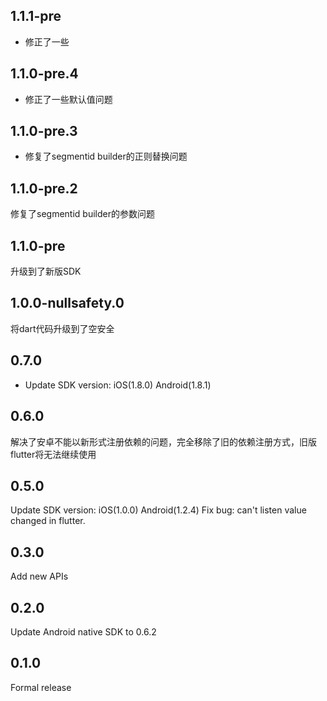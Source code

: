 
## 1.1.1-pre

* 修正了一些 
## 1.1.0-pre.4

* 修正了一些默认值问题

## 1.1.0-pre.3

* 修复了segmentid builder的正则替换问题

## 1.1.0-pre.2

修复了segmentid builder的参数问题
## 1.1.0-pre

升级到了新版SDK
## 1.0.0-nullsafety.0

将dart代码升级到了空安全

## 0.7.0

* Update SDK version: iOS(1.8.0) Android(1.8.1)

## 0.6.0

解决了安卓不能以新形式注册依赖的问题，完全移除了旧的依赖注册方式，旧版flutter将无法继续使用

## 0.5.0
Update SDK version: iOS(1.0.0) Android(1.2.4)
Fix bug: can't listen value changed in flutter.

## 0.3.0
Add new APIs

## 0.2.0
Update Android native SDK to 0.6.2

## 0.1.0
Formal release



